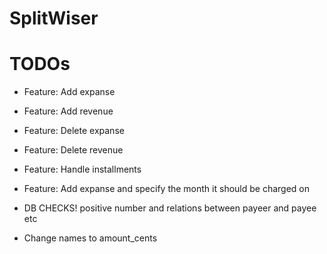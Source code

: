 # SplitWiser

# TODOs

* Feature: Add expanse
* Feature: Add revenue
* Feature: Delete expanse
* Feature: Delete revenue
* Feature: Handle installments
* Feature: Add expanse and specify the month it should be charged on

* DB CHECKS! positive number and relations between payeer and payee etc
* Change names to amount_cents

